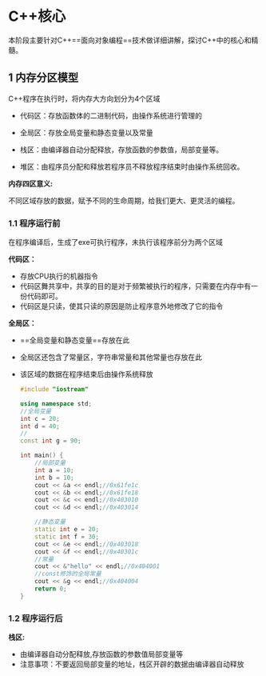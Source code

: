 # C++核心

本阶段主要针对C++==面向对象编程==技术做详细讲解，探讨C++中的核心和精髓。

## 1 内存分区模型

C++程序在执行时，将内存大方向划分为4个区域

- 代码区：存放函数体的二进制代码，由操作系统进行管理的

- 全局区：存放全局变量和静态变量以及常量

- 栈区：由编译器自动分配释放，存放函数的参数值，局部变量等。

- 堆区：由程序员分配和释放若程序员不释放程序结束时由操作系统回收。

  

**内存四区意义:**

不同区域存放的数据，赋予不同的生命周期，给我们更大、更灵活的编程。	

### 1.1 程序运行前

在程序编译后，生成了exe可执行程序，未执行该程序前分为两个区域

**代码区：**

- 存放CPU执行的机器指令
- 代码区舞共享中，共享的目的是对于频繁被执行的程序，只需要在内存中有一份代码即可。
- 代码区是只读，使其只读的原因是防止程序意外地修改了它的指令

**全局区：**

- ==全局变量和静态变量==存放在此

- 全局区还包含了常量区，字符串常量和其他常量也存放在此

- 该区域的数据在程序结束后由操作系统释放

  ```c++
  #include "iostream"
  
  using namespace std;
  //全局变量
  int c = 20;
  int d = 40;
  //
  const int g = 90;
  
  int main() {
      //局部变量
      int a = 10;
      int b = 10;
      cout << &a << endl;//0x61fe1c
      cout << &b << endl;//0x61fe18
      cout << &c << endl;//0x403010
      cout << &d << endl;//0x403014
  
      //静态变量
      static int e = 20;
      static int f = 30;
      cout << &e << endl;//0x403018
      cout << &f << endl;//0x40301c
      //常量
      cout << &"hello" << endl;//0x404001
      //const修饰的全局常量
      cout << &g << endl;//0x404004
      return 0;
  }
  ```

  

### 1.2 程序运行后

**栈区:**

- 由编译器自动分配释放,存放函数的参数值局部变量等
- 注意事项：不要返回局部变量的地址，栈区开辟的数据由编译器自动释放
